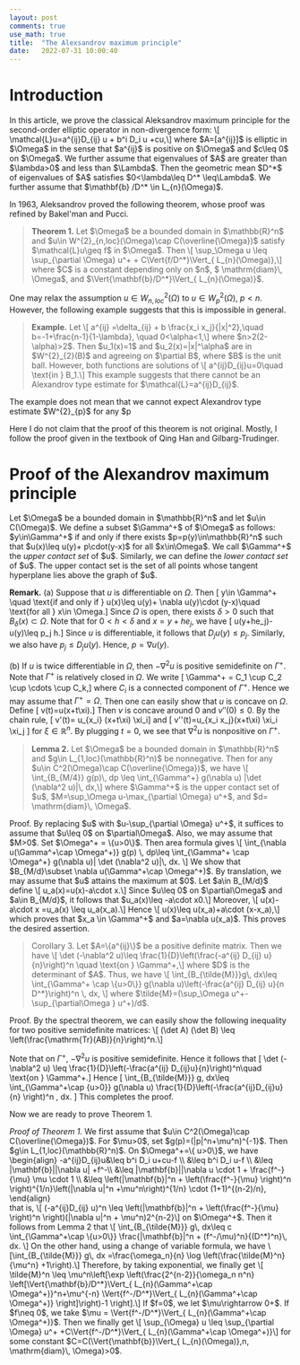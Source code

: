 ```yaml
---
layout: post
comments: true
use_math: true
title:  "The Alexsandrov maximum principle"
date:   2022-07-31 10:00:40 
---
```


# Introduction 
<div>
In this article, we prove the classical Aleksandrov maximum principle for the second-order elliptic operator in non-divergence form:
\[	\mathcal{L}u=a^{ij}D_{ij} u + b^i D_i u +cu,\]
where $A=[a^{ij}]$ is elliptic in $\Omega$ in the sense that $a^{ij}$ is positive on $\Omega$ and $c\leq 0$ on $\Omega$. We further assume that eigenvalues of $A$ are greater than $\lambda>0$ and less than $\Lambda$. Then the geometric mean $D^*$ of eigenvalues of $A$ satisfies $0<\lambda\leq D^* \leq\Lambda$. We further assume that $\mathbf{b} /D^* \in L_{n}(\Omega)$. 

In 1963, Aleksandrov proved the following theorem, whose proof was refined by Bakel'man and Pucci. <br>
</div>
<blockquote><strong> Theorem 1.</strong>
Let $\Omega$ be a bounded domain in $\mathbb{R}^n$ and $u\in  W^{2}_{n,loc}(\Omega)\cap C(\overline{\Omega})$ satisfy $\mathcal{L}u\geq f$ in $\Omega$. Then 
\[	\sup_\Omega u \leq \sup_{\partial \Omega} u^+ + C\Vert{f/D^*}\Vert_{ L_{n}(\Omega)},\]
where $C$ is a constant depending only on $n$, $ \mathrm{diam}\, \Omega$, and $\Vert{\mathbf{b}/D^*}\Vert_{ L_{n}(\Omega)}$.
</blockquote>
<div>

One may relax the assumption $u\in W^{2}_{n,loc}(\Omega)$ to $u\in W^{2}_{p}(\Omega)$, $p<n$. However, the following example suggests that this is impossible in general. 
</div>

<blockquote><strong> Example.</strong>
Let 
\[	 a^{ij} =\delta_{ij} + b \frac{x_i x_j}{|x|^2},\quad b=-1+\frac{n-1}{1-\lambda}, \quad 0<\alpha<1,\]
where $n>2(2-\alpha)>2$. Then $u_1(x)=1$ and $u_2(x)=|x|^\alpha$ are in $W^{2}_{2}(B)$ and agreeing on $\partial B$, where $B$ is the unit ball. However, both functions are solutions of 
\[	a^{ij}D_{ij}u=0\quad \text{in } B_1.\]
This example suggests that there cannot be an Alexandrov type estimate for $\mathcal{L}=a^{ij}D_{ij}$. 
</blockquote>

<div>
The example does not mean that we cannot expect Alexandrov type estimate $W^{2}_{p}$ for any $p<n$. Recently, Krylov proved that there exists $n/2 <n_0 <n$ depending only on $\lambda$, $\Lambda$, $n$, $ \mathrm{diam}\,\Omega$, and $\mathbf{b}$ such that if $n_0\leq p<\infty$, then the following estimate 
\[	u(x)\leq \sup_{\partial \Omega} u^+ + C \Vert{(\mathcal{L}u-cu)_{-}}\Vert_{L_{p}(\Omega)}\quad \text{for all } x\in \Omega \]
holds for all $u\in W^{2}_{p,loc}(\Omega) \cap C(\overline{\Omega})$. 
This result was obtained by the probabilistic method. Another proof was obtained by Dong-Krylov by using the result of Byun-Lee-Palagachev on Hessian estimates of fully nonlinear equations. The novelty of this result is to allow Morrey drifts $\mathbf{b}$ although the domain is restricted to $B_R$.  
</div>
  
Here I do not claim that the proof of this theorem is not original. Mostly, I follow the proof given in the textbook of Qing Han and Gilbarg-Trudinger. 

# Proof of the Alexandrov maximum principle  

<div>
Let $\Omega$ be a bounded domain in $\mathbb{R}^n$ and let $u\in C(\Omega)$. We define a subset $\Gamma^+$ of $\Omega$ as follows: $y\in\Gamma^+$ if and only if there exists $p=p(y)\in\mathbb{R}^n$ such that $u(x)\leq u(y)+ p\cdot(y-x)$ for all $x\in\Omega$. We call $\Gamma^+$ the <em>upper contact set</em> of $u$. Similarly, we can define the <em>lower contact set</em> of $u$. The upper contact set is the set of all points whose tangent hyperplane lies above the graph of $u$. <br>
  
<strong>Remark.</strong> (a) Suppose that  $u$ is differentiable on $\Omega$. Then 
\[ y\in 	\Gamma^+ \quad \text{if and only if } u(x)\leq u(y)+ \nabla u(y)\cdot (y-x)\quad \text{for all } x\in \Omega.\]
 Since $\Omega$ is open, there exists $\delta>0$ such that $B_\delta (x)\subset \Omega$. Note that for $0<h<\delta$ and $x=y+he_j$, we have 
\[	u(y+he_j)-u(y)\leq p_j h.\]
Since $u$ is differentiable, it follows that $D_ju(y)\leq p_j$. Similarly, we also have $p_j \leq D_j u(y)$. Hence, $p=\nabla u(y)$.   <br>

(b) If $u$ is twice differentiable in $\Omega$, then $-\nabla^2 u$ is positive semidefinite on $\Gamma^+$. Note that $\Gamma^+$ is relatively closed in $\Omega$. We write 
\[	\Gamma^+ = C_1 \cup C_2 \cup \cdots \cup C_k,\]
where $C_i$ is a connected component of $\Gamma^+$. Hence we may assume that $\Gamma^+=\Omega$. Then one can easily show that $u$ is concave on $\Omega$.  Define 
\[	v(t)=u(x+t\xi).\]
Then $v$ is concave around $0$ and $v''(0)\leq 0$. By the chain rule, 
\[	v'(t)= u_{x_i} (x+t\xi) \xi_i\]
and 
\[	v''(t)=u_{x_i x_j}(x+t\xi) \xi_i \xi_j \]
for $\xi \in \mathbb{R}^n$. By plugging $t=0$, we see that $\nabla^2 u$ is nonpositive on $\Gamma^+$. 
</div>

  <blockquote> <strong>Lemma 2.</strong> Let $\Omega$ be a bounded domain in $\mathbb{R}^n$ and $g\in  L_{1,loc}(\mathbb{R}^n)$ be nonnegative. Then for any $u\in C^2(\Omega)\cap C(\overline{\Omega})$, we have 
\[	\int_{B_{M/4}} g(p)\, dp \leq \int_{\Gamma^+} g(\nabla u) |\det (\nabla^2 u)|\, dx,\]
where $\Gamma^+$ is the upper contact set of $u$, $M=\sup_\Omega u-\max_{\partial \Omega} u^+$, and $d= \mathrm{diam}\, \Omega$.
  </blockquote>
  
 <div>
   Proof. By replacing $u$ with $u-\sup_{\partial \Omega} u^+$, it suffices to assume that $u\leq 0$ on $\partial\Omega$. Also, we may assume that $M>0$. Set $\Omega^+ = \{u>0\}$. Then area formula gives 
\[	\int_{\nabla u(\Gamma^+\cap \Omega^+)} g(p)  \, dp\leq \int_{\Gamma^+ \cap \Omega^+} g(\nabla u)| \det (\nabla^2 u)|\, dx. \]
We show that $B_{M/d}\subset \nabla u(\Gamma^+\cap \Omega^+)$. By translation, we may assume that $u$ attains the maximum at $0$. Let $a\in B_{M/d}$ define 
\[	u_a(x)=u(x)-a\cdot x.\]
Since $u\leq 0$ on $\partial\Omega$ and $a\in B_{M/d}$, it follows that $u_a(x)\leq -a\cdot x<M$ for all $x\in \partial\Omega$. Hence there exists a point $x_a \in \Omega$ such that $u_a$ attains its maximum at $x_a$. Also, 
\[	u(x_a)-a\cdot x_a =u_a(x_a)\geq M,\]
i.e., 
\[	u(x_a)\geq M + a\cdot x_a >0.\]
Moreover, 
\[	u(x)-a\cdot x =u_a(x) \leq u_a(x_a).\] 
Hence 
\[	u(x)\leq u(x_a)+a\cdot (x-x_a),\]
which proves that $x_a \in \Gamma^+$ and $a=\nabla u(x_a)$. This proves the desired assertion. 
   </div>
   
<blockquote> Corollary 3. Let $A=\{a^{ij}\}$ be a positive definite matrix. Then we have 
\[	\det (-\nabla^2 u)\leq \frac{1}{D}\left(\frac{-a^{ij} D_{ij} u}{n}\right)^n \quad \text{on } \Gamma^+,\]
where $D$ is the determinant of $A$. Thus, we have 
\[	\int_{B_{\tilde{M}}}g\, dx\leq \int_{\Gamma^+ \cap \{u>0\}} g(\nabla u)\left(-\frac{a^{ij} D_{ij} u}{n D^*}\right)^n \, dx, \]
where $\tilde{M}=(\sup_\Omega u^+-\sup_{\partial\Omega } u^+)/d$. 
   </blockquote>

   <div>
    Proof. By the spectral theorem, we can easily show the following inequality for two positive semidefinite matrices:
\[	(\det A) (\det B) \leq \left(\frac{\mathrm{Tr}(AB)}{n}\right)^n.\]

Note that on $\Gamma^+$, $-\nabla^2 u$ is positive semidefinite. Hence it follows that 
\[	\det (-\nabla^2 u) \leq \frac{1}{D}\left(-\frac{a^{ij} D_{ij}u}{n}\right)^n\quad \text{on } \Gamma^+.\]
Hence 
\[	\int_{B_{\tilde{M}}} g\, dx\leq \int_{\Gamma^+\cap \{u>0\}} g(\nabla u) \frac{1}{D}\left(-\frac{a^{ij}D_{ij}u}{n} \right)^n \, dx. \]
 This completes the proof. 
  </div>
   
Now we are ready to prove Theorem 1.
<div>
  <em>Proof of Theorem 1.</em> We first assume that $u\in C^2(\Omega)\cap C(\overline{\Omega})$. For $\mu>0$, set $g(p)=(|p|^n+\mu^n)^{-1}$. Then $g\in  L_{1,loc}(\mathbb{R}^n)$. On $\Omega^+=\{ u>0\}$, we have
</div>
   <div>
\begin{align}
-a^{ij}D_{ij}u&\leq b^i D_i u+cu-f \\
&\leq b^i D_i u-f \\
&\leq |\mathbf{b}||\nabla u| +f^-\\
&\leq |\mathbf{b}||\nabla u \cdot 1 + \frac{f^-}{\mu} \mu \cdot 1 \\
&\leq \left(|\mathbf{b}|^n + \left(\frac{f^-}{\mu} \right)^n \right)^{1/n}\left(|\nabla u|^n +\mu^n\right)^{1/n} \cdot (1+1)^{(n-2)/n},
\end{align}
  </div>
<div>
that is, 
\[	(-a^{ij}D_{ij} u)^n \leq \left(|\mathbf{b}|^n + \left(\frac{f^-}{\mu} \right)^n \right)(|\nabla u|^n + \mu^n)2^{n-2}\]
on $\Omega^+$. Then it follows from Lemma 2 that  
\[	\int_{B_{\tilde{M}}} g\, dx\leq c \int_{\Gamma^+\cap \{u>0\}} \frac{|\mathbf{b}|^n + (f^-/\mu)^n}{(D^*)^n}\, dx. \]
On the other hand, using a change of variable formula, we have 
\[\int_{B_{\tilde{M}}} g\, dx =\frac{\omega_n}{n} \log \left(\frac{\tilde{M}^n}{\mu^n} +1\right).\] 
Therefore, by taking exponential, we finally get 
\[	\tilde{M}^n \leq \mu^n\left[\exp \left(\frac{2^{n-2}}{\omega_n n^n} \left[\Vert{\mathbf{b}/D^*}\Vert_{ L_{n}(\Gamma^+\cap \Omega^+)}^n+\mu^{-n} \Vert{f^-/D^*}\Vert_{ L_{n}(\Gamma^+\cap \Omega^+)} \right]\right)-1 \right].\] 
If $f=0$, we let $\mu\rightarrow 0+$. If $f\neq 0$, we take $\mu = \Vert{f^-/D^*}\Vert_{ L_{n}(\Gamma^+\cap \Omega^+)}$. Then we finally get 
\[	\sup_{\Omega} u \leq \sup_{\partial \Omega} u^+  +C\Vert{f^-/D^*}\Vert_{ L_{n}(\Gamma^+\cap \Omega^+)}\]
for some constant $C=C(\Vert{\mathbf{b}}\Vert_{ L_{n}(\Omega)},n, \mathrm{diam}\, \Omega)>0$.
   </div>
